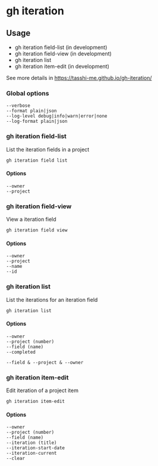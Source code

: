 # gh iteration

## Usage

- gh iteration field-list (in development)
- gh iteration field-view (in development)
- gh iteration list
- gh iteration item-edit (in development)

See more details in https://tasshi-me.github.io/gh-iteration/

### Global options

```
--verbose
--format plain|json
--log-level debug|info|warn|error|none
--log-format plain|json
```

### gh iteration field-list

List the iteration fields in a project

```shell
gh iteration field list
```
#### Options

```
--owner
--project
```

### gh iteration field-view

View a iteration field

```shell
gh iteration field view
```

#### Options

```
--owner
--project
--name
--id
```

### gh iteration list

List the iterations for an iteration field

```shell
gh iteration list
```

#### Options

```
--owner
--project (number)
--field (name)
--completed

--field & --project & --owner
```

### gh iteration item-edit

Edit iteration of a project item

```shell
gh iteration item-edit
```

#### Options

```
--owner
--project (number)
--field (name)
--iteration (title)
--iteration-start-date
--iteration-current
--clear
```

